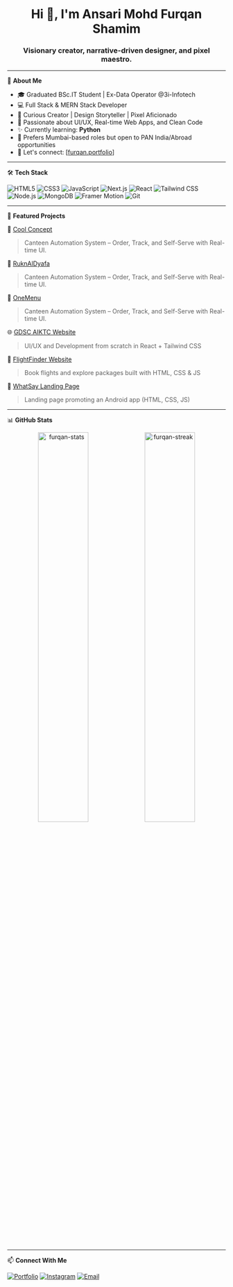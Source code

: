 <h1 align="center">Hi 👋, I'm Ansari Mohd Furqan Shamim</h1>
<h3 align="center">Visionary creator,  narrative-driven designer, and pixel maestro.</h3>

---

🌟 **About Me**

- 🎓 Graduated BSc.IT Student | Ex-Data Operator @3i-Infotech  
- 💻 Full Stack & MERN Stack Developer 
- 🎨 Curious Creator | Design Storyteller | Pixel Aficionado  
- 🚀 Passionate about UI/UX, Real-time Web Apps, and Clean Code  
- ✨ Currently learning: **Python**
- 📍 Prefers Mumbai-based roles but open to PAN India/Abroad opportunities  
- 💌 Let's connect: [[furqan.portfolio](https://furqan-portfolio.netlify.app/)]
---

🛠️ **Tech Stack**

![HTML5](https://img.shields.io/badge/-HTML5-E34F26?logo=html5&logoColor=white&style=flat)
![CSS3](https://img.shields.io/badge/-CSS3-1572B6?logo=css3&logoColor=white&style=flat)
![JavaScript](https://img.shields.io/badge/-JavaScript-F7DF1E?logo=javascript&logoColor=black&style=flat)
![Next.js](https://img.shields.io/badge/-Next.js-black?logo=next.js&style=flat)
![React](https://img.shields.io/badge/-React-61DAFB?logo=react&logoColor=white&style=flat)
![Tailwind CSS](https://img.shields.io/badge/-TailwindCSS-06B6D4?logo=tailwind-css&logoColor=white&style=flat)
![Node.js](https://img.shields.io/badge/-Node.js-339933?logo=node.js&logoColor=white&style=flat)
![MongoDB](https://img.shields.io/badge/-MongoDB-47A248?logo=mongodb&logoColor=white&style=flat)
![Framer Motion](https://img.shields.io/badge/-Framer--Motion-black?logo=framer&style=flat)
![Git](https://img.shields.io/badge/-Git-F05032?logo=git&logoColor=white&style=flat)

---

📌 **Featured Projects**

🚀 [Cool Concept](https://coolconcept.netlify.app/)
> Canteen Automation System – Order, Track, and Self-Serve with Real-time UI.

🚀 [RuknAlDyafa](https://ruknaldyafa.ae/)
> Canteen Automation System – Order, Track, and Self-Serve with Real-time UI.

🚀 [OneMenu](https://onemenu.netlify.app/)
> Canteen Automation System – Order, Track, and Self-Serve with Real-time UI.

🌐 [GDSC AIKTC Website](https://gdsc-aiktc.netlify.app/)
> UI/UX and Development from scratch in React + Tailwind CSS

🛫 [FlightFinder Website](https://flightfinder.netlify.app/)
> Book flights and explore packages built with HTML, CSS & JS

📱 [WhatSay Landing Page](https://github.com/furqan-26/WhatSay)  
> Landing page promoting an Android app (HTML, CSS, JS)

---

📊 **GitHub Stats**

<p align="center">
  <img src="https://github-readme-stats.vercel.app/api?username=furqan-26&show_icons=true&theme=radical" alt="furqan-stats" width="48%"/>
  <img src="https://github-readme-streak-stats.herokuapp.com/?user=furqan-26&theme=radical" alt="furqan-streak" width="48%"/>
</p>

---

📫 **Connect With Me**

[![Portfolio](https://img.shields.io/badge/-Portfolio-000?style=flat&logo=vercel&logoColor=white)](https://frontendgenie.netlify.app/)
[![Instagram](https://img.shields.io/badge/-Instagram-E4405F?style=flat&logo=instagram&logoColor=white)](https://instagram.com/furqan._26)
[![Email](https://img.shields.io/badge/-Email-D14836?style=flat&logo=gmail&logoColor=white)](mailto:26furqan.ansari@gmail.com)
